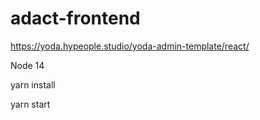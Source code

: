 # adact-frontend

<https://yoda.hypeople.studio/yoda-admin-template/react/>

Node 14

yarn install

yarn start
